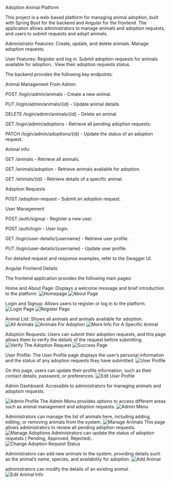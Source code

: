 Adoption Animal Platform

This project is a web-based platform for managing animal adoption, built with Spring Boot for the backend and Angular for the frontend. 
The application allows administrators to manage animals and adoption requests, and users to submit requests and adopt animals.


Administrator Features:
Create, update, and delete animals.
Manage adoption requests.


User Features:
Register and log in.
Submit adoption requests for animals available for adoption..
View their adoption requests status.


The backend provides the following key endpoints:

Animal Management From Admin:

POST /login/admin/animals - Create a new animal.

PUT /login/admin/animals/{id} - Update animal details.

DELETE /login/admin/animals/{id} - Delete an animal.

GET /login/admin/adoptions - Retrieve all pending adoption requests.

PATCH /login/admin/adoptions/{id} - Update the status of an adoption request.


Animal info:

GET /animals - Retrieve all animals.

GET /animals/adoption - Retrieve animals available for adoption.

GET /animals/{id} - Retrieve details of a specific animal.

Adoption Requests

POST /adoption-request - Submit an adoption request.



User Management

POST /auth/signup - Register a new user.

POST /auth/login - User login.

GET /login/user-details/{username} - Retrieve user profile.

PUT /login/user-details/{username} - Update user profile.


For detailed request and response examples, refer to the Swagger UI.



Angular Frontend Details

The frontend application provides the following main pages:

Home and About Page:
Displays a welcome message and brief introduction to the platform.
![Homepage](./images/Homepage.JPG)
![About Page](./images/AboutPage.JPG)


Login and Signup:
Allows users to register or log in to the platform.
![Login Page](./images/LoginPage.JPG)
![Register Page](./images/RegisterPage.JPG)


Animal List:
Shows all animals and animals available for adoption.
![All Animals](./images/AllAnimals.JPG)
![Animals For Adoption](./images/AnimalsForAdoption.JPG)
![More Info For A Specific Animal](./images/MoreInfoForASpecifinAnimal.JPG)

Adoption Requests:
Users can submit their adoption requests, and this page allows them to verify the details of the request before submitting.
![Verify The Adoption Request](./images/VerifyTheAdoptionRequest.JPG)
![Success Page](./images/SuccessPage.JPG)

User Profile:
The User Profile page displays the user’s personal information and the status of any adoption requests they have submitted.
![User Profile](./images/UserProfile.JPG)

On this page, users can update their profile information, such as their contact details, password, or preferences.
![Edit User Profile](./images/EditUserProfile.JPG)

Admin Dashboard:
Accessible to administrators for managing animals and adoption requests.

![Admin Profile](./images/AdminProfile.JPG)
The Admin Menu provides options to access different areas such as animal management and adoption requests.
![Admin Menu](./images/AdminMenu.JPG)

Administrators can manage the list of animals here, including adding, editing, or removing animals from the system.
![Manage Animals](./images/ManageAnimals.JPG)
This page allows administrators to review all pending adoption requests.
![Manage Adoptions](./images/ManagaAdoptions.JPG)
Administrators can update the status of adoption requests ( Pending, Approved, Rejected).
![Change Adoption Request Status](./images/ChangeAdoptionRequestStatus.JPG)

Administrators can add new animals to the system, providing details such as the animal’s name, species, and availability for adoption.
![Add Animal](./images/AddAnimal.JPG)

administrators can modify the details of an existing animal.
![Edit Animal Info](./images/EditAnimalInfo.JPG)



